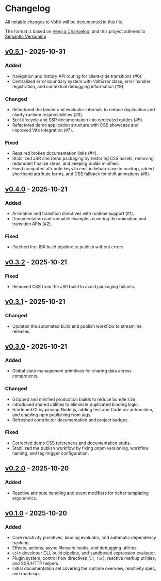 # Changelog

All notable changes to VoltX will be documented in this file.

The format is based on [Keep a Changelog](https://keepachangelog.com/en/1.1.0/), and this project adheres to [Semantic Versioning](https://semver.org/spec/v2.0.0.html).

## [v0.5.1] - 2025-10-31

### Added

- Navigation and history API routing for client-side transitions (#6).
- Centralized error boundary system with VoltError class, error handler registration, and contextual debugging information (#9).

### Changed

- Refactored the binder and evaluator internals to reduce duplication and clarify runtime responsibilities (#3).
- Split lifecycle and SSR documentation into dedicated guides (#5).
- Refactored demo application structure with CSS showcase and improved Vite integration (#7).

### Fixed

- Repaired broken documentation links (#4).
- Stabilized JSR and Deno packaging by restoring CSS assets, removing redundant finalize steps, and keeping builds minified.
- Fixed computed attribute keys to emit in kebab-case in markup, added shorthand attribute forms, and CSS fallback for shift animations (#8).

## [v0.4.0] - 2025-10-21

### Added

- Animation and transition directives with runtime support (#1).
- Documentation and runnable examples covering the animation and transition APIs (#2).

### Fixed

- Patched the JSR build pipeline to publish without errors.

## [v0.3.2] - 2025-10-21

### Fixed

- Removed CSS from the JSR build to avoid packaging failures.

## [v0.3.1] - 2025-10-21

### Changed

- Updated the automated build and publish workflow to streamline releases.

## [v0.3.0] - 2025-10-21

### Added

- Global state management primitives for sharing data across components.

### Changed

- Gzipped and minified production builds to reduce bundle size.
- Introduced shared utilities to eliminate duplicated binding logic.
- Hardened CI by pinning Node.js, adding test and Codecov automation, and enabling npm publishing from tags.
- Refreshed contributor documentation and project badges.

### Fixed

- Corrected demo CSS references and documentation stubs.
- Stabilized the publish workflow by fixing pnpm versioning, workflow naming, and tag-trigger configuration.

## [v0.2.0] - 2025-10-20

### Added

- Reactive attribute handling and event modifiers for richer templating ergonomics.

## [v0.1.0] - 2025-10-20

### Added

- Core reactivity primitives, binding evaluator, and automatic dependency tracking.
- Effects, actions, async lifecycle hooks, and debugging utilities.
- `volt` developer CLI, build pipeline, and sandboxed expression evaluator.
- Plugin system, control flow directives (`if`, `for`), reactive markup utilities, and SSR/HTTP helpers.
- Initial documentation set covering the runtime overview, reactivity spec, and roadmap.

[v0.5.1]: https://github.com/stormlightlabs/volt/compare/v0.4.0...v0.5.1
[v0.4.0]: https://github.com/stormlightlabs/volt/compare/v0.3.2...v0.4.0
[v0.3.2]: https://github.com/stormlightlabs/volt/compare/v0.3.1...v0.3.2
[v0.3.1]: https://github.com/stormlightlabs/volt/compare/v0.3.0...v0.3.1
[v0.3.0]: https://github.com/stormlightlabs/volt/compare/v0.2.0...v0.3.0
[v0.2.0]: https://github.com/stormlightlabs/volt/compare/v0.1.0...v0.2.0
[v0.1.0]: https://github.com/stormlightlabs/volt/releases/tag/v0.1.0
